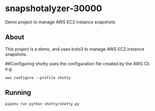 # snapshotalyzer-30000
Demo project to manage AWS EC2 instance snapshots

## About
This project is a demo, and uses boto3 to manage AWS EC2 instance snapshots.

##Configuring
shotty uses the configuration file created by the AWS Cli. e.g.

`aws configure --profile shotty`

## Running

`pipenv run python shotty/shotty.py`
